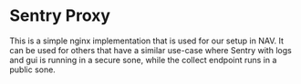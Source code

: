 # Sentry Proxy

This is a simple nginx implementation that is used for our setup in NAV. It can be used for others
that have a similar use-case where Sentry with logs and gui is running in a secure sone, while the
collect endpoint runs in a public sone.